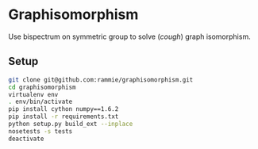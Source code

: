 Graphisomorphism
================

Use bispectrum on symmetric group to solve (*cough*) graph isomorphism.


## Setup

```bash
git clone git@github.com:rammie/graphisomorphism.git
cd graphisomorphism
virtualenv env
. env/bin/activate
pip install cython numpy==1.6.2
pip install -r requirements.txt
python setup.py build_ext --inplace
nosetests -s tests
deactivate
```
